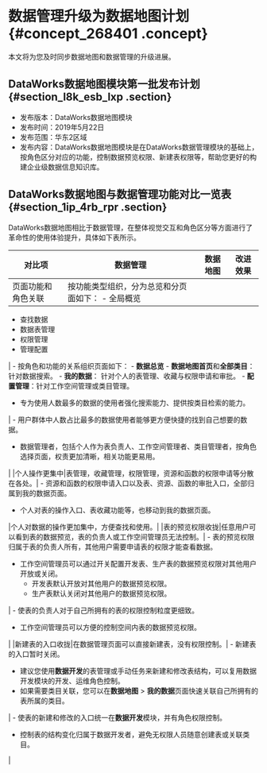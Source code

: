 # 数据管理升级为数据地图计划 {#concept_268401 .concept}

本文将为您及时同步数据地图和数据管理的升级进展。

## DataWorks数据地图模块第一批发布计划 {#section_l8k_esb_lxp .section}

-   发布版本：DataWorks数据地图模块
-   发布时间：2019年5月22日
-   发布范围：华东2区域
-   发布内容：DataWorks数据地图模块是在DataWorks数据管理模块的基础上，按角色区分对应的功能，控制数据预览权限、新建表权限等，帮助您更好的构建企业级数据信息知识库。

## DataWorks数据地图与数据管理功能对比一览表 {#section_1ip_4rb_rpr .section}

DataWorks数据地图相比于数据管理，在整体视觉交互和角色区分等方面进行了革命性的使用体验提升，具体如下表所示。

|对比项|数据管理|数据地图|改进效果|
|---|----|----|----|
|页面功能和角色关联|按功能类型组织，分为总览和分页面如下： -   全局概览
-   查找数据
-   数据表管理
-   权限管理
-   管理配置

 | -   按角色和功能的关系组织页面如下：
    -   **数据总览**
    -   **数据地图首页**和**全部类目**：针对数据搜索。
    -   **我的数据**： 针对个人的表管理、收藏与权限申请和审批。
    -   **配置管理**：针对工作空间管理或类目管理。
-   专为使用人数最多的数据的使用者强化搜索能力、提供按类目检索的能力。

 | -   用户群体中人数占比最多的数据使用者能够更方便快捷的找到自己想要的数据。
-   数据管理者，包括个人作为表负责人、工作空间管理者、类目管理者，按角色选择页面，权责更加清晰，相关功能更易用。

 |
|个人操作更集中|表管理，收藏管理，权限管理，资源和函数的权限申请等分散在各处。| -   资源和函数的权限申请入口以及表、资源、函数的审批入口，全部归属到我的数据页面。
-   个人对表的操作入口、表收藏功能等，也移动到我的数据页面。

 |个人对数据的操作更加集中，方便查找和使用。|
|表的预览权限收拢|任意用户可以看到表的数据预览，表的负责人或工作空间管理员无法控制。| -   表的预览权限归属于表的负责人所有，其他用户需要申请表的权限才能查看数据。
-   工作空间管理员可以通过开关配置开发表、生产表的数据预览权限对其他用户开放或关闭。
    -   开发表默认开放对其他用户的数据预览权限。
    -   生产表默认关闭对其他用户的数据预览权限。

 | -   使表的负责人对于自己所拥有的表的权限控制粒度更细致。
-   工作空间管理员可以方便的控制空间内表的数据预览权限。

 |
|新建表的入口收拢|在数据管理页面可以直接新建表，没有权限控制。| -   新建表的入口暂时关闭。
-   建议您使用**数据开发**的表管理或手动任务来新建和修改表结构，可以复用数据开发模块的开发、运维角色控制。
-   如果需要类目关联，您可以在**数据地图** \> **我的数据**页面快速关联自己所拥有的表所属的类目。

 | -   使表的新建和修改的入口统一在**数据开发**模块，并有角色权限控制。
-   控制表的结构变化归属于数据开发者，避免无权限人员随意创建表或关联类目。

 |

